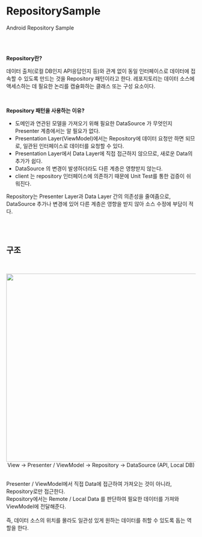 # RepositorySample
Android Repository Sample

<br/><br/>


**Repository란?**

데이터 출처(로컬 DB인지 API응답인지 등)와 관계 없이 동일 인터페이스로 데이터에 접속할 수 있도록 만드는 것을 Repository 패턴이라고 한다. 레포지토리는 데이터 소스에 액세스하는 데 필요한 논리를 캡슐화하는 클래스 또는 구성 요소이다.

<br/>

**Repository 패턴을 사용하는 이유?**

- 도메인과 연관된 모델을 가져오기 위해 필요한 DataSource 가 무엇인지 Presenter 계층에서는 알 필요가 없다.
- Presentation Layer(ViewModel)에서는 Repository에 데이터 요청만 하면 되므로, 일관된 인터페이스로 데이터를 요청할 수 있다.
- Presentation Layer에서 Data Layer에 직접 접근하지 않으므로, 새로운 Data의 추가가 쉽다.
- DataSource 의 변경이 발생하더라도 다른 계층은 영향받지 않는다.
- client 는 repository 인터페이스에 의존하기 때문에 Unit Test를 통한 검증이 쉬워진다.

Repository는 Presenter Layer과 Data Layer 간의 의존성을 줄여줌으로, DataSource 추가나 변경에 있어 다른 계층은 영향을 받지 않아 소스 수정에 부담이 적다.


<br/><br/>

## 구조

<br/>

<p align="center">
<img src="https://user-images.githubusercontent.com/63940434/224926602-f017a4de-f099-4da4-ac71-8d6267dd5972.png" width=600 height=500>
<br/>View → Presenter / ViewModel → Repository → DataSource (API, Local DB)
</p>

<br/>
Presenter / ViewModel에서 직접 Data에 접근하여 가져오는 것이 아니라, Repository로만 접근한다.<br/>
Repository에서는 Remote / Local Data 를 판단하여 필요한 데이터를 가져와 ViewModel에 전달해준다.<br/><br/>
즉, 데이터 소스의 위치를 몰라도 일관성 있게 원하는 데이터를 취할 수 있도록 돕는 역할을 한다.<br/>

